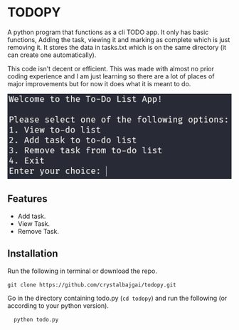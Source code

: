 
# TODOPY

A python program that functions as a cli TODO app. It only has basic functions, Adding the task, viewing it and marking as complete which is just removing it. It stores the data in tasks.txt which is on the same directory (it can create one automatically).

This code isn't decent or efficient. This was made with almost no prior coding experience and I am just learning so there are a lot of places of major improvements but for now it does what it is meant to do.


![Program Screenshot](https://github.com/crystalbajgai/todopy/blob/main/preview.png?raw=true)





## Features

- Add task.
- View Task.
- Remove Task.





## Installation

Run the following in terminal or download the repo.
``` 
git clone https://github.com/crystalbajgai/todopy.git
```
Go in the directory containing todo.py (```cd todopy```) and run the following (or according to your python version).

```bash
  python todo.py
```
    
